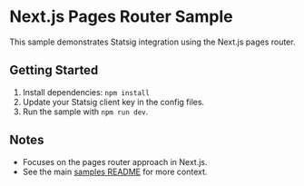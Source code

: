 # Next.js Pages Router Sample

This sample demonstrates Statsig integration using the Next.js pages router.

## Getting Started

1. Install dependencies: `npm install`
2. Update your Statsig client key in the config files.
3. Run the sample with `npm run dev`.

## Notes

- Focuses on the pages router approach in Next.js.
- See the main [samples README](../README.md) for more context.
